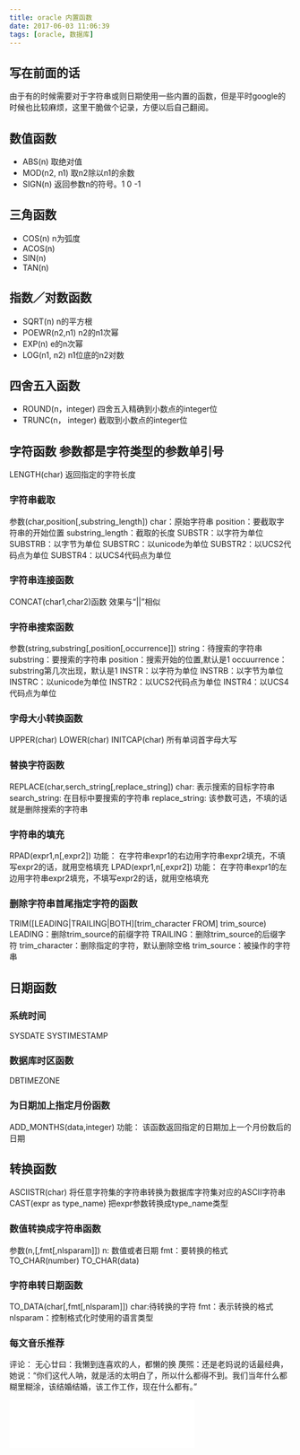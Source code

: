 ```yaml
---
title: oracle 内置函数
date: 2017-06-03 11:06:39
tags: [oracle, 数据库]
---
```


## 写在前面的话
由于有的时候需要对于字符串或则日期使用一些内置的函数，但是平时google的时候也比较麻烦，这里干脆做个记录，方便以后自己翻阅。

## 数值函数
* ABS(n) 取绝对值
* MOD(n2, n1) 取n2除以n1的余数
* SIGN(n) 返回参数n的符号。1 0 -1

## 三角函数
* COS(n) n为弧度
* ACOS(n)
* SIN(n)
* TAN(n)

## 指数／对数函数
* SQRT(n) n的平方根
* POEWR(n2,n1) n2的n1次幂
* EXP(n) e的n次幂
* LOG(n1, n2) n1位底的n2对数

## 四舍五入函数
* ROUND(n，integer) 四舍五入精确到小数点的integer位
* TRUNC(n， integer) 截取到小数点的integer位

## 字符函数 参数都是字符类型的参数单引号
LENGTH(char) 返回指定的字符长度


<!--- more -->
### 字符串截取 
参数(char,position[,substring_length]) 
char：原始字符串
position：要截取字符串的开始位置
substring_length：截取的长度
SUBSTR：以字符为单位
SUBSTRB：以字节为单位
SUBSTRC：以unicode为单位
SUBSTR2：以UCS2代码点为单位
SUBSTR4：以UCS4代码点为单位

### 字符串连接函数
CONCAT(char1,char2)函数 效果与“||”相似

### 字符串搜索函数
参数(string,substring[,position[,occurrence]])
string：待搜索的字符串
substring：要搜索的字符串
position：搜索开始的位置,默认是1
occuurrence：substring第几次出现，默认是1
INSTR：以字符为单位
INSTRB：以字节为单位
INSTRC：以unicode为单位
INSTR2：以UCS2代码点为单位
INSTR4：以UCS4代码点为单位

### 字母大小转换函数
UPPER(char)
LOWER(char)
INITCAP(char) 所有单词首字母大写

### 替换字符函数
REPLACE(char,serch_string[,replace_string])
char: 表示搜索的目标字符串
search_string: 在目标中要搜索的字符串
replace_string: 该参数可选，不填的话就是删除搜索的字符串

### 字符串的填充
RPAD(expr1,n[,expr2]) 
功能： 在字符串expr1的右边用字符串expr2填充，不填写expr2的话，就用空格填充
LPAD(expr1,n[,expr2])
功能： 在字符串expr1的左边用字符串expr2填充，不填写expr2的话，就用空格填充

### 删除字符串首尾指定字符的函数
TRIM([LEADING|TRAILING|BOTH][trim_character FROM] trim_source)
LEADING：删除trim_source的前缀字符
TRAILING：删除trim_source的后缀字符
trim_character：删除指定的字符，默认删除空格
trim_source：被操作的字符串

## 日期函数
### 系统时间
SYSDATE SYSTIMESTAMP

### 数据库时区函数
DBTIMEZONE

### 为日期加上指定月份函数
ADD_MONTHS(data,integer) 
功能： 该函数返回指定的日期加上一个月份数后的日期

## 转换函数
ASCIISTR(char) 将任意字符集的字符串转换为数据库字符集对应的ASCII字符串
CAST(expr as type_name) 把expr参数转换成type_name类型

### 数值转换成字符串函数
参数(n,[,fmt[,nlsparam]])
n: 数值或者日期
fmt：要转换的格式
TO_CHAR(number)
TO_CHAR(data)

### 字符串转日期函数
TO_DATA(char[,fmt[,nlsparam]])
char:待转换的字符
fmt：表示转换的格式
nlsparam：控制格式化时使用的语言类型



### 每文音乐推荐
评论：
无心廿曰：我懒到连喜欢的人，都懒的换
菮煕：还是老妈说的话最经典，她说：“你们这代人呐，就是活的太明白了，所以什么都得不到。我们当年什么都糊里糊涂，该结婚结婚，该工作工作，现在什么都有。”

<iframe frameborder="no" border="0" marginwidth="0" marginheight="0" width=330 height=86 src="//music.163.com/outchain/player?type=2&id=1615656&auto=1&height=66"></iframe>













